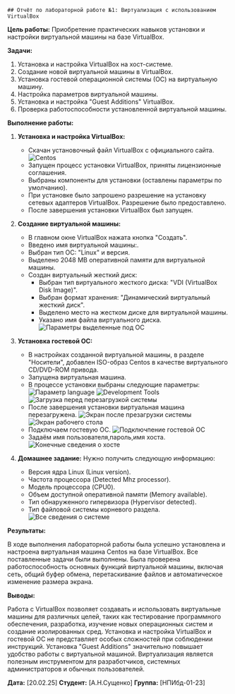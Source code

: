     ## Отчёт по лабораторной работе №1: Виртуализация с использованием VirtualBox

**Цель работы:** Приобретение практических навыков установки и настройки виртуальной машины на базе VirtualBox.

**Задачи:**

1. Установка и настройка VirtualBox на хост-системе.
2. Создание новой виртуальной машины в VirtualBox.
3. Установка гостевой операционной системы (ОС) на виртуальную машину.
4. Настройка параметров виртуальной машины.
5. Установка и настройка "Guest Additions" VirtualBox.
6. Проверка работоспособности установленной виртуальной машины.

**Выполнение работы:**

1. **Установка и настройка VirtualBox:**
    *   Скачан установочный файл VirtualBox с официального сайта.
    ![Centos](0.png)
    *   Запущен процесс установки VirtualBox, приняты лицензионные соглашения.
    *   Выбраны компоненты для установки (оставлены параметры по умолчанию).
    *   При установке было запрошено разрешение на установку сетевых адаптеров VirtualBox. Разрешение было предоставлено.
    *   После завершения установки VirtualBox был запущен.

2. **Создание виртуальной машины:**
    *   В главном окне VirtualBox нажата кнопка "Создать".
    *   Введено имя виртуальной машины:.
    *   Выбран тип ОС: "Linux" и версия.
    *   Выделено 2048 MB оперативной памяти для виртуальной машины.
    *   Создан виртуальный жесткий диск:
        *   Выбран тип виртуального жесткого диска: "VDI (VirtualBox Disk Image)".
        *   Выбран формат хранения: "Динамический виртуальный жесткий диск".
        *   Выделено  местo на жестком диске для виртуальной машины.
        *   Указано имя файла виртуального дискa.
![Параметры выделенные под ОС](00.png)

3. **Установка гостевой ОС:**
    *   В настройках созданной виртуальной машины, в разделе "Носители", добавлен ISO-образ Centos в качестве виртуального CD/DVD-ROM привода.
    *   Запущена виртуальная машина.
    *   В процессе установки выбраны следующие параметры:
![Параметр language](000.png)
![Development Tools](0000.png)
![Загрузка перед перезагрузкой системы](00000.png)
    *   После завершения установки виртуальная машина перезагружена.
![Экран после презагрузки системы](1.png)
![Экран рабочего стола](2.png)
    *   Подключаем гостевую ОС.
![Подключпение гостевой ОС](3.png)
    *   Задаём имя пользователя,пароль,имя хоста.
![Конечные сведения о хосте](4.png)
4. **Домашнее задание:**
        Нужно получить следующую информацию:
    *   Версия ядра Linux (Linux version).
    *   Частота процессора (Detected Mhz processor).
    *   Модель процессора (CPU0).
    *   Объем доступной оперативной памяти (Memory available).
    *   Тип обнаруженного гипервизора (Hypervisor detected).
    *   Тип файловой системы корневого раздела.
![Все сведения о системе](5.png)


**Результаты:**

В ходе выполнения лабораторной работы была успешно установлена и настроена виртуальная машина Centos на базе VirtualBox. Все поставленные задачи были выполнены. Была проверена работоспособность основных функций виртуальной машины, включая сеть, общий буфер обмена, перетаскивание файлов и автоматическое изменение размера экрана.

**Выводы:**

Работа с VirtualBox позволяет создавать и использовать виртуальные машины для различных целей, таких как тестирование программного обеспечения, разработка, изучение новых операционных систем и создание изолированных сред. Установка и настройка VirtualBox и гостевой ОС не представляет особых сложностей при соблюдении инструкций. Установка "Guest Additions" значительно повышает удобство работы с виртуальной машиной. Виртуализация является полезным инструментом для разработчиков, системных администраторов и обычных пользователей.

**Дата:** [20.02.25]
**Студент:** [А.Н.Сущенко]
**Группа:** [НПИбд-01-23]
